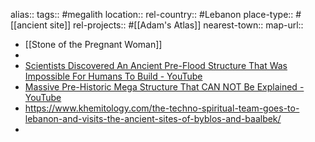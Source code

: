 alias::
tags:: #megalith
location::
rel-country:: #Lebanon
place-type:: #[[ancient site]] rel-projects:: #[[Adam's Atlas]]
nearest-town::
map-url::

- [[Stone of the Pregnant Woman]]
-
- [Scientists Discovered An Ancient Pre-Flood Structure That Was Impossible For Humans To Build - YouTube](https://www.youtube.com/watch?v=nrksiRYqXqU)
- [Massive Pre-Historic Mega Structure That CAN NOT Be Explained - YouTube](https://www.youtube.com/watch?v=8LaQqsEnCz8)
- https://www.khemitology.com/the-techno-spiritual-team-goes-to-lebanon-and-visits-the-ancient-sites-of-byblos-and-baalbek/
-
